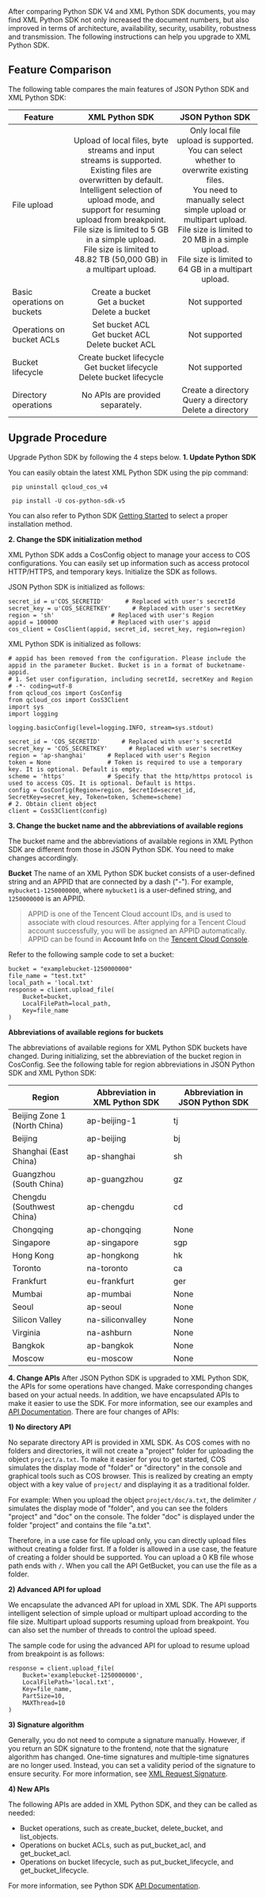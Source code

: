 After comparing  Python SDK V4 and XML Python SDK documents, you may find XML Python SDK not only increased the document numbers, but also improved in terms of architecture, availability,  security, usability, robustness and transmission. The following instructions can help you upgrade to XML Python SDK.

## Feature Comparison

The following table compares the main features of JSON Python SDK and XML Python SDK:

| Feature | XML Python SDK | JSON Python SDK |
| -------- | :------------: | :------------------:    |
| File upload | Upload of local files, byte streams and input streams is supported.<br>Existing files are overwritten by default.<br>Intelligent selection of upload mode, and support for resuming upload from breakpoint.<br>File size is limited to 5 GB in a simple upload.<br>File size is limited to 48.82 TB (50,000 GB) in a multipart upload. | Only local file upload is supported.<br>You can select whether to overwrite existing files.<br>You need to manually select simple upload or multipart upload.<br>File size is limited to 20 MB in a simple upload.<br>File size is limited to 64 GB in a multipart upload. |
| Basic operations on buckets | Create a bucket<br>Get a bucket<br>Delete a bucket | Not supported |
| Operations on bucket ACLs | Set bucket ACL<br>Get bucket ACL<br>Delete bucket ACL | Not supported |
| Bucket lifecycle | Create bucket lifecycle<br>Get bucket lifecycle<br>Delete bucket lifecycle | Not supported |
| Directory operations | No APIs are provided separately. | Create a directory<br>Query a directory<br>Delete a directory |


## Upgrade Procedure
Upgrade Python SDK by following the 4 steps below.
**1. Update Python SDK**

You can easily obtain the latest XML Python SDK using the pip command:
```
 pip uninstall qcloud_cos_v4

 pip install -U cos-python-sdk-v5
```

You can also refer to Python SDK [Getting Started](https://cloud.tencent.com/document/product/436/12269) to select a proper installation method.


**2. Change the SDK initialization method**

XML Python SDK adds a CosConfig object to manage your access to COS configurations. You can easily set up information such as access protocol HTTP/HTTPS, and temporary keys. Initialize the SDK as follows.

JSON Python SDK is initialized as follows:

```
secret_id = u'COS_SECRETID'      # Replaced with user's secretId
secret_key = u'COS_SECRETKEY'      # Replaced with user's secretKey
region = 'sh'                # Replaced with user's Region
appid = 100000               # Replaced with user's appid
cos_client = CosClient(appid, secret_id, secret_key, region=region)
```

XML Python SDK is initialized as follows:

```
# appid has been removed from the configuration. Please include the appid in the parameter Bucket. Bucket is in a format of bucketname-appid.
# 1. Set user configuration, including secretId, secretKey and Region
# -*- coding=utf-8
from qcloud_cos import CosConfig
from qcloud_cos import CosS3Client
import sys
import logging

logging.basicConfig(level=logging.INFO, stream=sys.stdout)

secret_id = 'COS_SECRETID'      # Replaced with user's secretId
secret_key = 'COS_SECRETKEY'      # Replaced with user's secretKey
region = 'ap-shanghai'      # Replaced with user's Region
token = None                # Token is required to use a temporary key. It is optional. Default is empty.
scheme = 'https'            # Specify that the http/https protocol is used to access COS. It is optional. Default is https.
config = CosConfig(Region=region, SecretId=secret_id, SecretKey=secret_key, Token=token, Scheme=scheme)
# 2. Obtain client object
client = CosS3Client(config)
```


**3. Change the bucket name and the abbreviations of available regions**

The bucket name and the abbreviations of available regions in XML Python SDK are different from those in JSON Python SDK. You need to make changes accordingly.

**Bucket**
The name of an XML Python SDK bucket consists of a user-defined string and an APPID that are connected by a dash ("-").
For example, `mybucket1-1250000000`, where `mybucket1` is a user-defined string, and `1250000000` is an APPID.
>APPID is one of the Tencent Cloud account IDs, and is used to associate with cloud resources. After applying for a Tencent Cloud account successfully, you will be assigned an APPID automatically. APPID can be found in **Account Info** on the [Tencent Cloud Console](https://console.cloud.tencent.com/).

Refer to the following sample code to set a bucket:
```
bucket = "examplebucket-1250000000"
file_name = "test.txt"
local_path = 'local.txt'
response = client.upload_file(
    Bucket=bucket,
    LocalFilePath=local_path,
    Key=file_name
)
```


**Abbreviations of available regions for buckets**

The abbreviations of available regions for XML Python SDK buckets have changed. During initializing, set the abbreviation of the bucket region in CosConfig. See the following table for region abbreviations in JSON Python SDK and XML Python SDK:

| Region | Abbreviation in XML Python SDK | Abbreviation in JSON Python SDK |
| -------- | ------------ | ---------------------------------------- |
| Beijing Zone 1 (North China) | ap-beijing-1 | tj |
| Beijing | ap-beijing | bj |
| Shanghai (East China) | ap-shanghai | sh |
| Guangzhou (South China) | ap-guangzhou | gz |
| Chengdu (Southwest China) | ap-chengdu | cd |
| Chongqing | ap-chongqing | None |
| Singapore | ap-singapore | sgp |
| Hong Kong | ap-hongkong | hk |
| Toronto | na-toronto | ca |
| Frankfurt | eu-frankfurt | ger |
| Mumbai | ap-mumbai | None |
| Seoul | ap-seoul | None |
| Silicon Valley | na-siliconvalley | None |
| Virginia | na-ashburn | None |
| Bangkok | ap-bangkok | None |
| Moscow | eu-moscow | None |


**4. Change APIs**
After JSON Python SDK is upgraded to XML Python SDK, the APIs for some operations have changed. Make corresponding changes based on your actual needs. In addition, we have encapsulated APIs to make it easier to use the SDK. For more information, see our examples and [API Documentation](https://cloud.tencent.com/document/product/436/12270).
There are four changes of APIs:

**1) No directory API**

No separate directory API is provided in XML SDK. As COS comes with no folders and directories, it will not create a "project" folder for uploading the object `project/a.txt`. To make it easier for you to get started, COS simulates the display mode of "folder" or "directory" in the console and graphical tools such as COS browser. This is realized by creating an empty object with a key value of `project/` and displaying it as a traditional folder.

For example: When you upload the object `project/doc/a.txt`, the delimiter `/` simulates the display mode of "folder", and you can see the folders "project" and "doc" on the console. The folder "doc" is displayed under the folder "project" and contains the file "a.txt".

Therefore, in a use case for file upload only, you can directly upload files without creating a folder first. If a folder is allowed in a use case, the feature of creating a folder should be supported. You can upload a 0 KB file whose path ends with `/`. When you call the API GetBucket, you can use the file as a folder.



**2) Advanced API for upload**

We encapsulate the advanced API for upload in XML SDK. The API supports intelligent selection of simple upload or multipart upload according to the file size. Multipart upload supports resuming upload from breakpoint. You can also set the number of threads to control the upload speed.

The sample code for using the advanced API for upload to resume upload from breakpoint is as follows:

```
response = client.upload_file(
    Bucket='examplebucket-1250000000',
    LocalFilePath='local.txt',
    Key=file_name,
    PartSize=10,
    MAXThread=10
)
```

**3) Signature algorithm**

Generally, you do not need to compute a signature manually. However, if you return an SDK signature to the frontend, note that the signature algorithm has changed. One-time signatures and multiple-time signatures are no longer used. Instead, you can set a validity period of the signature to ensure security. For more information, see [XML Request Signature](https://intl.cloud.tencent.com/document/product/436/7778).

**4) New APIs**

The following APIs are added in XML Python SDK, and they can be called as needed:

* Bucket operations, such as create_bucket, delete_bucket, and list_objects.
* Operations on bucket ACLs, such as put_bucket_acl, and get_bucket_acl.
* Operations on bucket lifecycle, such as put_bucket_lifecycle, and get_bucket_lifecycle.

For more information, see Python SDK [API Documentation](https://cloud.tencent.com/document/product/436/12270).

